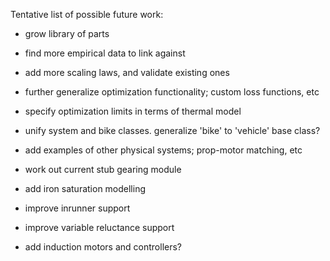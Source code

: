 
Tentative list of possible future work:


* grow library of parts
* find more empirical data to link against
* add more scaling laws, and validate existing ones

* further generalize optimization functionality; custom loss functions, etc
* specify optimization limits in terms of thermal model
* unify system and bike classes. generalize 'bike' to 'vehicle' base class?
* add examples of other physical systems; prop-motor matching, etc
* work out current stub gearing module

* add iron saturation modelling
* improve inrunner support
* improve variable reluctance support
* add induction motors and controllers?